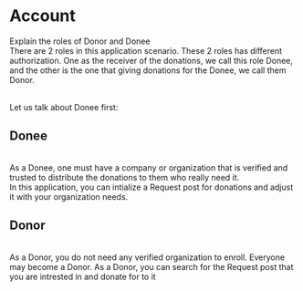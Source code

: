 # Account

Explain the roles of Donor and Donee <br>
There are 2 roles in this application scenario. These 2 roles has different authorization. One as the receiver of the donations, we call this role Donee, and the other is the one that giving donations for the Donee, we call them Donor. 

<br>Let us talk about Donee first:
## Donee
<br>As a Donee, one must have a company or organization that is verified and trusted to distribute the donations to them who really need it.
<br>In this application, you can intialize a Request post for donations and adjust it with your organization needs.

## Donor
<br>As a Donor, you do not need any verified organization to enroll. Everyone may become a Donor. As a Donor, you can search for the Request post that you are intrested in and donate for to it
